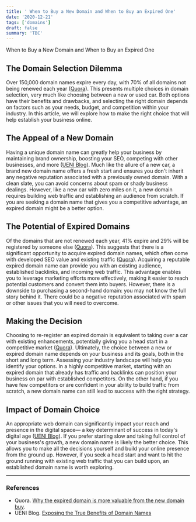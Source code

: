 ```yaml
---
title: ' When to Buy a New Domain and When to Buy an Expired One'
date: '2020-12-21'
tags: ['domains']
draft: false
summary: 'TBC'
---
```


 When to Buy a New Domain and When to Buy an Expired One

## The Domain Selection Dilemma

Over 150,000 domain names expire every day, with 70% of all domains not being renewed each year ([Quora][1]). This presents multiple choices in domain selection, very much like choosing between a new or used car. Both options have their benefits and drawbacks, and selecting the right domain depends on factors such as your needs, budget, and competition within your industry. In this article, we will explore how to make the right choice that will help establish your business online.

## The Appeal of a New Domain

Having a unique domain name can greatly help your business by maintaining brand ownership, boosting your SEO, competing with other businesses, and more ([UENI Blog][2]). Much like the allure of a new car, a brand new domain name offers a fresh start and ensures you don't inherit any negative reputation associated with a previously owned domain. With a clean slate, you can avoid concerns about spam or shady business dealings. However, like a new car with zero miles on it, a new domain requires building web traffic and establishing an audience from scratch. If you are seeking a domain name that gives you a competitive advantage, an expired domain might be a better option.

## The Potential of Expired Domains

Of the domains that are not renewed each year, 41% expire and 29% will be registered by someone else ([Quora][3]). This suggests that there is a significant opportunity to acquire expired domain names, which often come with developed SEO value and existing traffic ([Quora][4]). Acquiring a reputable expired domain name can provide you with an existing audience, established backlinks, and incoming web traffic. This advantage enables you to leverage marketing efforts more effectively, making it easier to reach potential customers and convert them into buyers. However, there is a downside to purchasing a second-hand domain: you may not know the full story behind it. There could be a negative reputation associated with spam or other issues that you will need to overcome.

## Making the Decision

Choosing to re-register an expired domain is equivalent to taking over a car with existing enhancements, potentially giving you a head start in a competitive market ([Quora][5]). Ultimately, the choice between a new or expired domain name depends on your business and its goals, both in the short and long term. Assessing your industry landscape will help you identify your options. In a highly competitive market, starting with an expired domain that already has traffic and backlinks can position your business on par with established competitors. On the other hand, if you have few competitors or are confident in your ability to build traffic from scratch, a new domain name can still lead to success with the right strategy.

## Impact of Domain Choice

An appropriate web domain can significantly impact your reach and presence in the digital space— a key determinant of success in today's digital age ([UENI Blog][6]). If you prefer starting slow and taking full control of your business's growth, a new domain name is likely the better choice. This allows you to make all the decisions yourself and build your online presence from the ground up. However, if you seek a head start and want to hit the ground running with existing web traffic that you can build upon, an established domain name is worth exploring.

---

### **References**

- Quora. [Why the expired domain is more valuable from the new domain buy][7].
- UENI Blog. [Exposing the True Benefits of Domain Names][8]

[1]:	https://www.quora.com/Why-the-expired-domain-is-more-valuable-from-the-new-domain-buy
[2]:	https://ueni.com/blog/benefits-of-domain-names
[3]:	https://www.quora.com/Why-the-expired-domain-is-more-valuable-from-the-new-domain-buy
[4]:	https://www.quora.com/Why-the-expired-domain-is-more-valuable-from-the-new-domain-buy
[5]:	https://www.quora.com/Why-the-expired-domain-is-more-valuable-from-the-new-domain-buy
[6]:	https://ueni.com/blog/benefits-of-domain-names
[7]:	https://www.quora.com/Why-the-expired-domain-is-more-valuable-from-the-new-domain-buy
[8]:	https://ueni.com/blog/benefits-of-domain-names